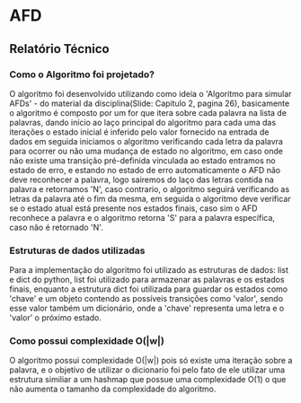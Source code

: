 # AFD
## Relatório Técnico

### Como o Algoritmo foi projetado?

O algoritmo foi desenvolvido utilizando como ideia o 'Algoritmo para simular AFDs' - do material da disciplina(Slide: Capitulo 2, pagina 26), basicamente o algoritmo é composto por um for que itera sobre cada palavra na lista de palavras, dando início ao laço principal do algoritmo para cada uma das iterações o estado inicial é inferido pelo valor fornecido na entrada de dados em seguida iniciamos o algoritmo verificando cada letra da palavra para ocorrer ou não uma mudança de estado no algoritmo, em caso onde não existe uma transição pré-definida vinculada ao estado entramos no estado de erro, e estando no estado de erro automaticamente o AFD não deve reconhecer a palavra, logo  sairemos do laço das letras contida na palavra e retornamos 'N', caso contrario, o algoritmo seguirá verificando as letras da palavra até o fim da mesma, em seguida o algoritmo deve verificar se o estado atual está presente nos estados finais, caso sim o AFD reconhece a palavra e o algoritmo retorna 'S' para a palavra específica, caso não é retornado 'N'.
 
### Estruturas de dados utilizadas

Para a implementação do algoritmo foi utilizado as estruturas de dados: list e dict do python, list foi utilizado para armazenar as palavras e os estados finais, enquanto a estrutura dict foi utilizada para guardar os estados como 'chave' e um objeto contendo as possíveis transições como 'valor', sendo esse valor também um dicionário, onde a 'chave' representa uma letra e o 'valor' o próximo estado.

### Como possui complexidade O(|w|)

O algoritmo possui complexidade O(|w|) pois só existe uma iteração sobre a palavra, e o objetivo de utilizar o dicionario foi pelo fato de ele utilizar uma estrutura similiar a um hashmap que possue uma complexidade O(1) o que não aumenta o tamanho da complexidade do algoritmo.
